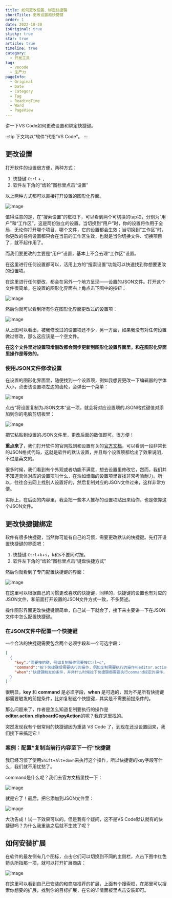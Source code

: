 ```yaml
---
title: 如何更改设置、绑定快捷键
shortTitle: 更改设置和快捷键
order: 1
date: 2022-10-30
isOriginal: true
sticky: true
star: true
article: true
timeline: true
category:
  - 开发工具
tag:
  - vscode
  - 生产力
pageInfo:
  - Original
  - Date
  - Category
  - Tag
  - ReadingTime
  - Word
  - PageView
---
```


讲一下VS Code如何更改设置和绑定快捷键。

<!-- more -->

:::tip 
下文均以“软件”代指“VS Code”。
:::

## 更改设置

打开软件的设置很方便，两种方式：  

1) 快捷键 `Ctrl` + `,`
2) 软件左下角的“齿轮”图标里点击“设置”

以上两种方式都可以直接打开设置的图形化界面。  

![image](/img/1.png)

值得注意的是，在“搜索设置”的框框下，可以看到两个可切换的tap项，分别为“用户”和“工作区”，这是两份独立的设置。当切换到“用户”时，你的设置将作用于全局，无论你打开哪个项目、哪个文件，它的设置都会生效；当切换到“工作区”时，你更改的任何设置都只会在当前的工作区生效，也就是当你切换文件、切换项目了，就不起作用了。

而我们要更改的主要是“用户”设置，基本上不会去理“工作区”设置。


在这里进行任何设置都可以，活用上方的“搜索设置”功能可以快速找到你想要更改的设置项。

在这里进行任何更改，都会在另外一个地方呈现——设置的JSON文件。打开这个文件很简单，在设置的图形化界面右上角点击下图中的按钮：  

![image](/img/2.png)

然后你就可以看到所有你在图形化界面更改过的设置项：

![image](/img/3.png)

从上图可以看出，被我修改过的设置项还不少，另一方面，如果我没有对任何设置做过修改，那么这应该是一个空文件。  

**在这个文件里对设置项增删改都会同步更新到图形化设置界面里，和在图形化界面里操作是等效的。**

### 使用JSON文件修改设置

在设置的图形化界面里，随便找到一个设置项，例如我想要更改一下编辑器的字体大小，点击该设置项左边的齿轮，会弹出一个菜单：

![image](/img/4.png)

点击“将设置复制为JSON文本”这一项，就会将对应设置项的JSON格式键值对添加到你的电脑剪切板里：

![image](/img/5.png)

把它粘贴到设置的JSON文件里，更改后面的数值即可。很方便！

**重点来了**，我们打开软件的官网找到和设置有关的[官方文档](https://code.visualstudio.com/docs/getstarted/settings#_default-settings)，可以看到一段非常长的JSON格式代码，这就是软件的默认设置，并且每个设置项都给出了效果说明，不过是英文的。  

很多时候，我们看到有个外观或者功能不满意，想去设置里修改它，然而，我们并不知道具体对应的设置项叫什么，在浩如烟海的设置项里盲找非常考验耐力。所以，往往会去网上找别人设置好的，然后复制对应的JSON文件过来，这样非常方便。  

实际上，在后面的内容里，我会把一些本人推荐的设置项贴出来给你，也是依靠这个JSON文件。

## 更改快捷键绑定

软件有很多快捷键，当然你可能有自己的习惯，需要更改默认的快捷键。先打开设置快捷键的界面吧：

1) 快捷键 `Ctrl`+`k`+`s`，k和s不要同时按。
2) 软件左下角的“齿轮”图标里点击“键盘快捷方式”

然后你就看到了专门配置快捷键的界面：

![image](/img/6.png)

在这里可以根据自己的习惯更改喜欢的快捷键，同样的，快捷键的设置也有对应的JSON文件，和前面打开设置的JSON文件方式一致，不多赘述。

操作图形界面更改快捷键很简单，自己试一下就会了，接下来主要讲一下在JSON文件中怎么配置快捷键。

### 在JSON文件中配置一个快捷键

一个合法的快捷键需要包含两个必须字段和一个可选字段：

```json
[
  {
    "key":"需要按的键，例如复制操作需要按Ctrl+c",
    "command":"按下快捷键后需要执行的操作，例如复制需要执行的操作叫editor.action.clipboardCopyAction",
    "when":"快捷键触发的条件，并非什么时候按下快捷键都需要执行command规定的操作，例如复制需要先选中文本这个前提条件，就需要在此声明"
  }
]
```
很明显，**key** 和 **command** 是必须字段，**when** 是可选的，因为不是所有快捷键都需要触发的前提条件，比如复制这个快捷键，其实是不需要前提条件的。

那么问题来了，作者是怎么知道复制要执行的操作是**editor.action.clipboardCopyAction**的呢？我在[这里](https://code.visualstudio.com/docs/getstarted/keybindings#_basic-editing)找的。

突然发现我有个很常用的快捷键因为重装 VS Code 了，到现在还没设置回来，我们接下来搞定它！

### 案例：配置“复制当前行内容至下一行”快捷键

我已经习惯了使用`Shift`+`Alt`+`down`来执行这个操作，所以快捷键的key字段写什么，我们就不用忧愁了。  

command是什么呢？我们去官方文档里找一下：

![image](/img/7.png)

就是它了！最后，把它添加到JSON文件里：

![image](/img/8.png)

大功告成！试一下效果可以的。但是我有个疑问，这不是VS Code默认就有的快捷键吗？为什么我重装之后就不生效了呢？


## 如何安装扩展

在软件的最左侧有几个图标，点击它们可以切换到不同的主侧栏，点击下图中红色箭头所指那一项，就可以打开扩展商店：

![image](/img/9.png)

在这里可以看到自己已安装的和商店推荐的扩展，上面有个搜索框，在那里可以搜索你想要的扩展，找到你的目标扩展，在它的详情面板里点击安装即可。





